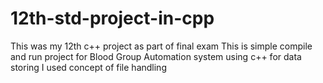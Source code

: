 # 12th-std-project-in-cpp
This was my 12th c++ project as part of final exam This is simple compile and run project for Blood Group Automation system using c++ for data storing I used concept of file handling
